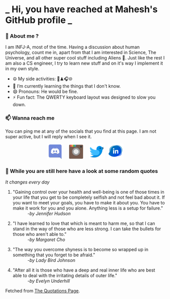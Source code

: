 # **_ Hi, you have reached at Mahesh's GitHub profile _**
### 🌸 About me ?
I am INFJ-A, most of the time. Having a discussion about human psychology, count me in, apart from that I am interested in Science, The Universe, and all other super cool stuff including Aliens 🤫. Just like the rest I am also a CS engineer, I try to learn new stuff and on it's way I implement it in my own style. 
- ☮ My side activities: 🎨♟🎧🌐
- 🌱 I’m currently learning the things that I don't know.
- 😄 Pronouns: He would be fine.
- ⚡ Fun fact: The QWERTY keyboard layout was designed to slow you down.

### 📫 Wanna reach me
You can ping me at any of the socials that you find at this page. I am not super active, but I will reply when I see it.
<p align="center">
<a href="https://discordapp.com/users/733328856957714472"><img src="./Assets/Papirus-Team-Papirus-Apps-Discord.svg" height="50px" width="50px" ></a>&nbsp; &nbsp;  
<a href ="https://instagram.com/obl1v_on"><img src="./Assets/Papirus-Team-Papirus-Apps-Instagram.svg" height="50px" width="50px" ></a>&nbsp;  &nbsp; 
<a href ="https://twitter.com/MaheshN2000"><img src="./Assets/Papirus-Team-Papirus-Apps-Twitter.svg" height ="50px" width="50px" ></a>&nbsp;
<a href ="https://linkedin.com/in/mahesh2000"><img src="./Assets/in.png" height ="50px" width="50px" ></a>

</p>



### 🔰 While you are still here have a look at some random quotes
*It changes every day*

<!-- BLOG-POST-LIST:START -->
 1.  "Gaining control over your health and well-being is one of those times in your life that you get to be completely selfish and not feel bad about it. If you want to meet your goals, you have to make it about you. You have to make it work for you and you alone. Anything less is a setup for failure." <br> &emsp;&emsp;&emsp; <i>-by Jennifer Hudson</i> 

 2.  "I have learned to love that which is meant to harm me, so that I can stand in the way of those who are less strong. I can take the bullets for those who aren't able to." <br> &emsp;&emsp;&emsp; <i>-by Margaret Cho</i> 

 3.  "The way you overcome shyness is to become so wrapped up in something that you forget to be afraid." <br> &emsp;&emsp;&emsp; <i>-by Lady Bird Johnson</i> 

 4.  "After all it is those who have a deep and real inner life who are best able to deal with the irritating details of outer life." <br> &emsp;&emsp;&emsp; <i>-by Evelyn Underhill</i> 
<!-- BLOG-POST-LIST:END -->
Fetched from <a href="http://www.quotationspage.com/data/mqotd.rss"> The Quotations Page</a>.
<!-- The above quotes are fetched from " http://www.quotationspage.com/data/mqotd.rss " and the github action used was gautamkrishnar/blog-post-workflow@master -->
